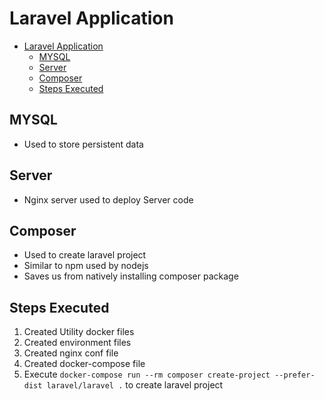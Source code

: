 # Laravel Application

- [Laravel Application](#laravel-application)
  - [MYSQL](#mysql)
  - [Server](#server)
  - [Composer](#composer)
  - [Steps Executed](#steps-executed)

## MYSQL

- Used to store persistent data

## Server

- Nginx server used to deploy Server code

## Composer

- Used to create laravel project
- Similar to npm used by nodejs
- Saves us from natively installing composer package

## Steps Executed

1. Created Utility docker files
2. Created environment files
3. Created nginx conf file
4. Created docker-compose file
5. Execute `docker-compose run --rm composer create-project --prefer-dist laravel/laravel .` to create laravel project
